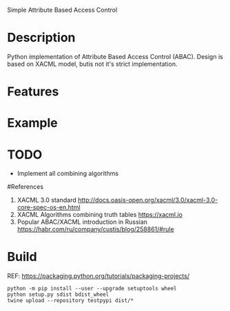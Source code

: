 Simple Attribute Based Access Control

# Description
Python implementation of Attribute Based Access Control (ABAC). Design is based on XACML model, butis not it's strict implementation.

# Features


# Example


# TODO

- Implement all combining algorithms

#References
1. XACML 3.0 standard http://docs.oasis-open.org/xacml/3.0/xacml-3.0-core-spec-os-en.html
2. XACML Algorithms combining truth tables https://xacml.io
3. Popular ABAC/XACML introduction in Russian https://habr.com/ru/company/custis/blog/258861/#rule

# Build
REF: https://packaging.python.org/tutorials/packaging-projects/
```shell script
python -m pip install --user --upgrade setuptools wheel
python setup.py sdist bdist_wheel
twine upload --repository testpypi dist/*
```
